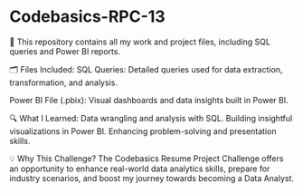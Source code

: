 # Codebasics-RPC-13

🚀 This repository contains all my work and project files, including SQL queries and Power BI reports.

🗂️ Files Included:
SQL Queries:
Detailed queries used for data extraction, transformation, and analysis.

Power BI File (.pbix):
Visual dashboards and data insights built in Power BI.

🔍 What I Learned:
Data wrangling and analysis with SQL.
Building insightful visualizations in Power BI.
Enhancing problem-solving and presentation skills.

💡 Why This Challenge?
The Codebasics Resume Project Challenge offers an opportunity to enhance real-world data analytics skills, prepare for industry scenarios, and boost my journey towards becoming a Data Analyst.
